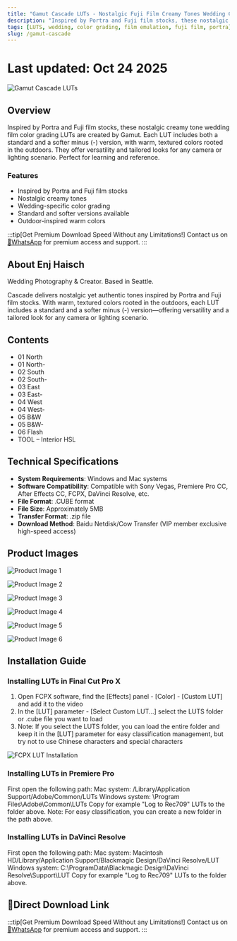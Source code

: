```yaml
---
title: "Gamut Cascade LUTs - Nostalgic Fuji Film Creamy Tones Wedding Color Grading"
description: "Inspired by Portra and Fuji film stocks, these nostalgic creamy tone wedding film color grading LUTs offer versatile looks that create personalized effects in any camera or lighting scenario."
tags: [LUTS, wedding, color grading, film emulation, fuji film, portra]
slug: /gamut-cascade
---
```


# Last updated: Oct 24 2025

![Gamut Cascade LUTs](https://www.vfx123.com/wp-content/uploads/2025/10/1760609488-48293b12c86d24d.webp)

## Overview

Inspired by Portra and Fuji film stocks, these nostalgic creamy tone wedding film color grading LUTs are created by Gamut. Each LUT includes both a standard and a softer minus (-) version, with warm, textured colors rooted in the outdoors. They offer versatility and tailored looks for any camera or lighting scenario. Perfect for learning and reference.

### Features

- Inspired by Portra and Fuji film stocks
- Nostalgic creamy tones
- Wedding-specific color grading
- Standard and softer versions available
- Outdoor-inspired warm colors

:::tip[Get Premium Download Speed Without any Limitations!]
Contact us on [💬WhatsApp](https://wa.me/+8613237610083) for premium  access and support.
:::

## About Enj Haisch

Wedding Photography & Creator. Based in Seattle.

Cascade delivers nostalgic yet authentic tones inspired by Portra and Fuji film stocks. With warm, textured colors rooted in the outdoors, each LUT includes a standard and a softer minus (-) version—offering versatility and a tailored look for any camera or lighting scenario.

## Contents

- 01 North
- 01 North-
- 02 South
- 02 South-
- 03 East
- 03 East-
- 04 West
- 04 West-
- 05 B&W
- 05 B&W-
- 06 Flash
- TOOL – Interior HSL

## Technical Specifications

- **System Requirements**: Windows and Mac systems
- **Software Compatibility**: Compatible with Sony Vegas, Premiere Pro CC, After Effects CC, FCPX, DaVinci Resolve, etc.
- **File Format**: .CUBE format
- **File Size**: Approximately 5MB
- **Transfer Format**: .zip file
- **Download Method**: Baidu Netdisk/Cow Transfer (VIP member exclusive high-speed access)

## Product Images

![Product Image 1](https://www.vfx123.com/wp-content/uploads/2025/07/1751704296-feb6dd3e3ab9329.jpg)

![Product Image 2](https://www.vfx123.com/wp-content/uploads/2025/07/1751704304-922278b64c03555.jpg)

![Product Image 3](https://www.vfx123.com/wp-content/uploads/2025/07/1751704311-e2363defc8520f7.jpg)

![Product Image 4](https://www.vfx123.com/wp-content/uploads/2025/07/1751704319-c09fa99eb729eb7.jpg)

![Product Image 5](https://www.vfx123.com/wp-content/uploads/2025/07/1751704327-5facba8df0208bd.jpg)

![Product Image 6](https://www.vfx123.com/wp-content/uploads/2025/07/1751704335-c034968f9393dc2.jpg)

## Installation Guide

### Installing LUTs in Final Cut Pro X

1. Open FCPX software, find the [Effects] panel - [Color] - [Custom LUT] and add it to the video
2. In the [LUT] parameter - [Select Custom LUT...] select the LUTS folder or .cube file you want to load
3. Note: If you select the LUTS folder, you can load the entire folder and keep it in the [LUT] parameter for easy classification management, but try not to use Chinese characters and special characters

![FCPX LUT Installation](https://www.vfx123.com/wp-content/uploads/2022/01/1641350910-bcccd886de165eb.jpg)

### Installing LUTs in Premiere Pro

First open the following path:
Mac system: /Library/Application Support/Adobe/Common/LUTs
Windows system: \\Program Files\\Adobe\\Common\\LUTs
Copy for example "Log to Rec709" LUTs to the folder above.
Note: For easy classification, you can create a new folder in the path above.

### Installing LUTs in DaVinci Resolve

First open the following path:
Mac system: Macintosh HD/Library/Application Support/Blackmagic Design/DaVinci Resolve/LUT
Windows system: C:\\ProgramData\\Blackmagic Design\\DaVinci Resolve\\Support\\LUT
Copy for example "Log to Rec709" LUTs to the folder above.

## 🚀Direct Download Link

:::tip[Get Premium Download Speed Without any Limitations!]
Contact us on [💬WhatsApp](https://wa.me/+8613237610083) for premium  access and support.
:::
